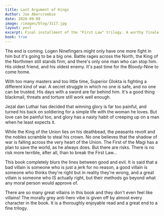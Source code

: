```yaml
---
title: Last Argument of Kings
Author: Joe Abercrombie
date: 2020-09-08
image: /images/blog/3117.jpg
layout: post
excerpt: Final installment of the "First Law" trilogy. A worthy finale which highlights all the shades of grey...
book: true
---
```


The end is coming. Logen Ninefingers might only have one more fight in him but it's going to be a big one. Battle rages across the North, the King of the Northmen still stands firm, and there's only one man who can stop him. His oldest friend, and his oldest enemy. It's past time for the Bloody-Nine to come home.

With too many masters and too little time, Superior Glokta is fighting a different kind of war. A secret struggle in which no one is safe, and no one can be trusted. His days with a sword are far behind him. It's a good thing blackmail, threats and torture still work well enough.

Jezal dan Luthar has decided that winning glory is far too painful, and turned his back on soldiering for a simple life with the woman he loves. But love can be painful too, and glory has a nasty habit of creeping up on a man when he least expects it.

While the King of the Union lies on his deathbead, the peasants revolt and the nobles scramble to steal his crown. No one believes that the shadow of war is falling across the very heart of the Union. The First of the Magi has a plan to save the world, as he always does. But there are risks. There is no risk more terrible, after all, than to break the First Law...

This book completely blurs the lines between good and evil. It is said that a bad villain is someone who is just a jerk for no reason, a good villain is someone who thinks they're right but in reality they're wrong, and a great villain is someone who IS actually right, but their methods go beyond what any moral person would approve of.

There are so many great villains in this book and they don't even feel like villains! The morally grey anti-hero vibe is given off by almost every character in the book. It is a thoroughly enjoyable read and a great end to a fine trilogy.

